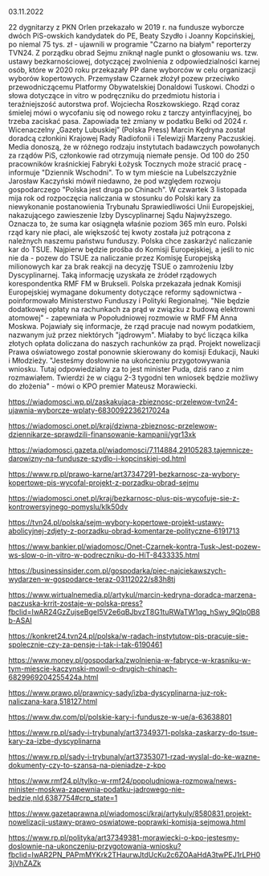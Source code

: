 03.11.2022

22 dygnitarzy z PKN Orlen przekazało w 2019 r. na fundusze wyborcze dwóch PiS-owskich kandydatek do PE, Beaty Szydło i Joanny Kopcińskiej, po niemal 75 tys. zł - ujawnili w programie "Czarno na białym" reporterzy TVN24. Z porządku obrad Sejmu zniknął nagle punkt o głosowaniu ws. tzw. ustawy bezkarnościowej, dotyczącej zwolnienia z odpowiedzialności karnej osób, które w 2020 roku przekazały PP dane wyborców w celu organizacji wyborów kopertowych. Przemysław Czarnek złożył pozew przeciwko przewodniczącemu Platformy Obywatelskiej Donaldowi Tuskowi. Chodzi o słowa dotyczące in vitro w podręczniku do przedmiotu historia i teraźniejszość autorstwa prof. Wojciecha Roszkowskiego. Rząd coraz śmielej mówi o wycofaniu się od nowego roku z tarczy antyinflacyjnej, bo trzeba zaciskać pasa. Zapowiada też zmiany w podatku Belki od 2024 r. Wicenaczelny „Gazety Lubuskiej” (Polska Press) Marcin Kędryna został doradcą członkini Krajowej Rady Radiofonii i Telewizji Marzeny Paczuskiej. Media donoszą, że w różnego rodzaju instytutach badawczych powołanych za rządów PiS, członkowie rad otrzymują niemałe pensje. Od 100 do 250 pracowników kraśnickiej Fabryki Łożysk Tocznych może stracić pracę - informuje "Dziennik Wschodni". To w tym mieście na Lubelszczyźnie Jarosław Kaczyński mówił niedawno, że pod względem rozwoju gospodarczego "Polska jest druga po Chinach". W czwartek 3 listopada mija rok od rozpoczęcia naliczania w stosunku do Polski kary za niewykonanie postanowienia Trybunału Sprawiedliwości Unii Europejskiej, nakazującego zawieszenie Izby Dyscyplinarnej Sądu Najwyższego. Oznacza to, że suma kar osiągnęła właśnie poziom 365 mln euro. Polski rząd kary nie płaci, ale większość tej kwoty została już potrącona z należnych naszemu państwu funduszy. Polska chce zaskarżyć naliczanie kar do TSUE. Najpierw będzie prośba do Komisji Europejskiej, a jeśli to nic nie da - pozew do TSUE za naliczanie przez Komisję Europejską milionowych kar za brak reakcji na decyzję TSUE o zamrożeniu Izby Dyscyplinarnej. Taką informację uzyskała ze źródeł rządowych korespondentka RMF FM w Brukseli. Polska przekazała jednak Komisji Europejskiej wymagane dokumenty dotyczące reformy sądownictwa - poinformowało Ministerstwo Funduszy i Polityki Regionalnej. "Nie będzie dodatkowej opłaty na rachunkach za prąd w związku z budową elektrowni atomowej" - zapewniała w Popołudniowej rozmowie w RMF FM Anna Moskwa. Pojawiały się informacje, że rząd pracuje nad nowym podatkiem, nazwanym już przez niektórych "jądrowym". Miałaby to być licząca kilka złotych opłata doliczana do naszych rachunków za prąd. Projekt nowelizacji Prawa oświatowego został ponownie skierowany do komisji Edukacji, Nauki i Młodzieży. "Jesteśmy dosłownie na ukończeniu przygotowywania wniosku. Tutaj odpowiedzialny za to jest minister Puda, dziś rano z nim rozmawiałem. Twierdzi że w ciągu 2-3 tygodni ten wniosek będzie możliwy do złożenia" - mówi o KPO premier Mateusz Morawiecki.

https://wiadomosci.wp.pl/zaskakujaca-zbieznosc-przelewow-tvn24-ujawnia-wyborcze-wplaty-6830092236217024a

https://wiadomosci.onet.pl/kraj/dziwna-zbieznosc-przelewow-dziennikarze-sprawdzili-finansowanie-kampanii/ygr13xk

https://wiadomosci.gazeta.pl/wiadomosci/7,114884,29105283,tajemnicze-darowizny-na-fundusze-szydlo-i-kopcinskiej-od.html

https://www.rp.pl/prawo-karne/art37347291-bezkarnosc-za-wybory-kopertowe-pis-wycofal-projekt-z-porzadku-obrad-sejmu

https://wiadomosci.onet.pl/kraj/bezkarnosc-plus-pis-wycofuje-sie-z-kontrowersyjnego-pomyslu/klk50dv

https://tvn24.pl/polska/sejm-wybory-kopertowe-projekt-ustawy-abolicyjnej-zdjety-z-porzadku-obrad-komentarze-polityczne-6191713

https://www.bankier.pl/wiadomosc/Onet-Czarnek-kontra-Tusk-Jest-pozew-ws-slow-o-in-vitro-w-podreczniku-do-HiT-8433335.html

https://businessinsider.com.pl/gospodarka/piec-najciekawszych-wydarzen-w-gospodarce-teraz-03112022/s83h8tj

https://www.wirtualnemedia.pl/artykul/marcin-kedryna-doradca-marzena-paczuska-krrit-zostaje-w-polska-press?fbclid=IwAR24GzZujseBgeI5V2e6qBJbvzT8G1tuRWaTW1qg_hSwy_9QIp0B8b-ASAI

https://konkret24.tvn24.pl/polska/w-radach-instytutow-pis-pracuje-sie-spolecznie-czy-za-pensje-i-tak-i-tak-6190461

https://www.money.pl/gospodarka/zwolnienia-w-fabryce-w-krasniku-w-tym-miescie-kaczynski-mowil-o-drugich-chinach-6829969204255424a.html

https://www.prawo.pl/prawnicy-sady/izba-dyscyplinarna-juz-rok-naliczana-kara,518127.html

https://www.dw.com/pl/polskie-kary-i-fundusze-w-ue/a-63638801

https://www.rp.pl/sady-i-trybunaly/art37349371-polska-zaskarzy-do-tsue-kary-za-izbe-dyscyplinarna

https://www.rp.pl/sady-i-trybunaly/art37353071-rzad-wyslal-do-ke-wazne-dokumenty-czy-to-szansa-na-pieniadze-z-kpo

https://www.rmf24.pl/tylko-w-rmf24/popoludniowa-rozmowa/news-minister-moskwa-zapewnia-podatku-jadrowego-nie-bedzie,nId,6387754#crp_state=1

https://www.gazetaprawna.pl/wiadomosci/kraj/artykuly/8580831,projekt-nowelizacji-ustawy-prawo-oswiatowe-poprawki-komisja-sejmowa.html

https://www.rp.pl/polityka/art37349381-morawiecki-o-kpo-jestesmy-doslownie-na-ukonczeniu-przygotowania-wniosku?fbclid=IwAR2PN_PAPmMYKrk2THaurwJtdUcKu2c6ZOAaHdA3twPEJ1rLPH03jVhZAZk